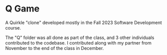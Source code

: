 # Q Game
A Quirkle "clone" developed mostly in the Fall 2023 Software Development course.

The "Q" folder was all done as part of the class, and 3 other individuals contributed to the codebase. I contributed along with my partner from November to the end of the class in December. 
